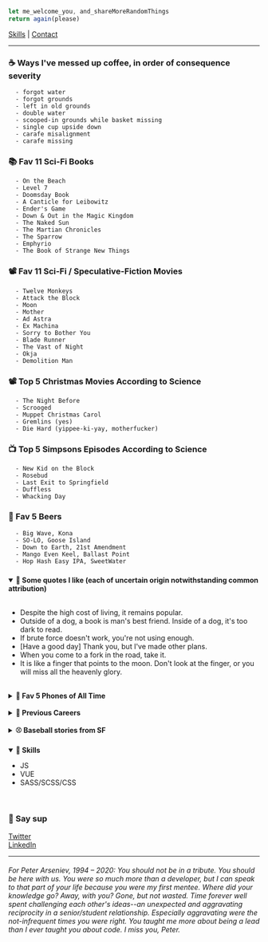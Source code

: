 ```javascript
let me_welcome_you, and_shareMoreRandomThings
return again(please)
```

[Skills](#skills) | [Contact](#contact)


<hr>


### ☕ Ways I've messed up coffee, in order of consequence severity
```
  - forgot water
  - forgot grounds
  - left in old grounds
  - double water
  - scooped-in grounds while basket missing
  - single cup upside down
  - carafe misalignment
  - carafe missing
```

### 📚 Fav 11 Sci-Fi Books
```
  - On the Beach
  - Level 7
  - Doomsday Book
  - A Canticle for Leibowitz
  - Ender's Game
  - Down & Out in the Magic Kingdom
  - The Naked Sun
  - The Martian Chronicles
  - The Sparrow
  - Emphyrio
  - The Book of Strange New Things
```

### 📽️ Fav 11 Sci-Fi / Speculative-Fiction Movies
```
  - Twelve Monkeys
  - Attack the Block
  - Moon
  - Mother
  - Ad Astra
  - Ex Machina
  - Sorry to Bother You
  - Blade Runner
  - The Vast of Night
  - Okja
  - Demolition Man
```

### 📽️ Top 5 Christmas Movies According to Science
```
  - The Night Before
  - Scrooged
  - Muppet Christmas Carol
  - Gremlins (yes)
  - Die Hard (yippee-ki-yay, motherfucker)
```

### 📺 Top 5 Simpsons Episodes According to Science
```
  - New Kid on the Block
  - Rosebud
  - Last Exit to Springfield
  - Duffless
  - Whacking Day
```


### 🍺 Fav 5 Beers
```
  - Big Wave, Kona
  - SO-LO, Goose Island
  - Down to Earth, 21st Amendment
  - Mango Even Keel, Ballast Point
  - Hop Hash Easy IPA, SweetWater
```


### 

<details id="" open>
	<summary><strong>💬 Some quotes I like (each of uncertain origin notwithstanding common attribution)</strong></summary>
	<span>
		<br>
<ul>
  <li>Despite the high cost of living, it remains popular.</li>
  <li>Outside of a dog, a book is man's best friend. Inside of a dog, it's too dark to read.</li>
  <li>If brute force doesn't work, you're not using enough.</li>
  <li>[Have a good day] Thank you, but I've made other plans.</li>
  <li>When you come to a fork in the road, take it.</li>
  <li>It is like a finger that points to the moon. Don't look at the finger, or you will miss all the heavenly glory.</li>
</ul>
	</span>
  
  </details>

  <br>
  
  
<details id="">
  <summary><strong>📱 Fav 5 Phones of All Time</strong></summary>
  <span><br><ul><li>Kyocera 6035</li>
  <li>Audiovox Thera</li>
  <li>Nokia n93i</li>
  <li>Siemens sx66</li>
  <li>Palm Pre</li>
    </ul>
  </span>
</details>

<br>

<details id="">
  <summary><strong>💼 Previous Careers</strong></summary>
  <span><br><ul><li>Baseball writer (Giants & A's)</li>
    <li>Newspaper publisher</li>
    <li>Spa reservations associate</li>
    </ul></span>
</details>
<br>
<details id="">
  <summary><strong>⚾  Baseball stories from SF</strong></summary>
  <span><br><ul>
  <li>David Ortiz stole my pen</li>
  <li>Roger Clemens yelled at me</li>
  <li>Greg Maddux gave me a great answer to a question at his 300th win press conference</li>
  <li>Barry Bonds politely declined to answer a question and later hit 660. Coincidence?</li>
  <li>Serendipitously saw the MLB debut of childhood teammate when he was announced as LA's reliever. I surprised him right back in the clubhouse!</li>
    </ul></span>
</details>
<br>
<span id="skills"></span>
<details id="" open>
  <summary><strong>🤹 Skills</strong></summary>
  <ul><li>JS</li>
    <li>VUE</li>
    <li>SASS/SCSS/CSS</li>
  </ul>
</details>

<br>

### 👋 Say sup
  <a id="contact" href="https://twitter.com/neanderthalian" target="_blank">Twitter</a>
  <br/>
  <a href="https://www.linkedin.com/in/jeremybatesdc/" target="_blank">LinkedIn</a>

---

###### For Peter Arseniev, 1994 – 2020: You should not be in a tribute. You should be here with us. You were so much more than a developer, but I can speak to that part of your life because you were my first mentee. Where did your knowledge go? Away, with you? Gone, but not wasted. Time forever well spent challenging each other's ideas--an unexpected and aggravating reciprocity in a senior/student relationship. Especially aggravating were the not-infrequent times you were right. You taught me more about being a lead than I ever taught you about code. I miss you, Peter.
